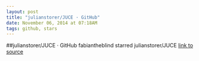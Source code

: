 ```yaml
---
layout: post
title: "julianstorer/JUCE · GitHub"
date: November 06, 2014 at 07:18AM
tags: github, stars
---
```

##julianstorer/JUCE · GitHub
fabiantheblind starred julianstorer/JUCE
[link to source](http://ift.tt/1uMSepq) 
